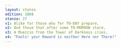 ```yaml
---
layout: stanza
edition: 1868
stanza: 27
v1: Alike for those who for TO-DAY prepare,
v2: And those that after some TO-MORROW stare,
v3: A Muezzin from the Tower of Darkness cries,
v4: "Fools! your Reward is neither Here nor There!"
---
```

